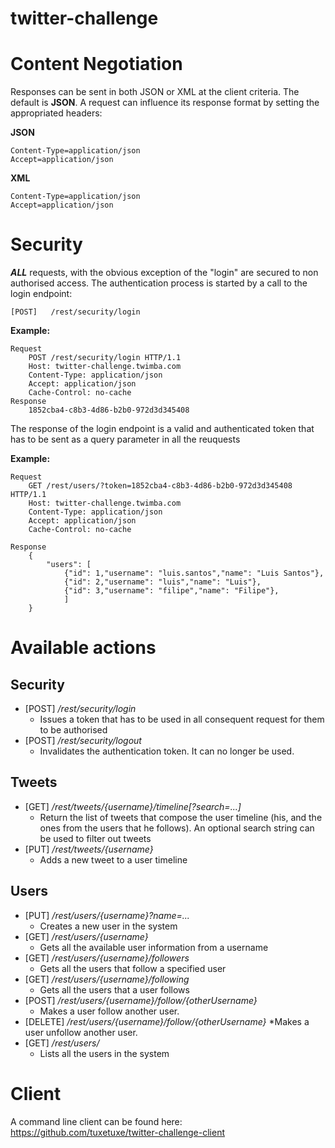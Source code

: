 twitter-challenge
=================

# Content Negotiation
Responses can be sent in both JSON or XML at the client criteria.
The default is **JSON**.
A request can influence its response format by setting the appropriated headers:

**JSON**

	Content-Type=application/json
	Accept=application/json

**XML**

	Content-Type=application/json
	Accept=application/json

# Security
**_ALL_** requests, with the obvious exception of the "login" are secured to non authorised access.
The authentication process is started by a call to the login endpoint:

	[POST]   /rest/security/login
	
**Example:**

	Request
		POST /rest/security/login HTTP/1.1
		Host: twitter-challenge.twimba.com
		Content-Type: application/json
		Accept: application/json
		Cache-Control: no-cache
	Response
		1852cba4-c8b3-4d86-b2b0-972d3d345408

The response of the login endpoint is a valid and authenticated token that has to be sent as a query parameter in all the reuquests

**Example:**

	Request
		GET /rest/users/?token=1852cba4-c8b3-4d86-b2b0-972d3d345408 HTTP/1.1
		Host: twitter-challenge.twimba.com
		Content-Type: application/json
		Accept: application/json
		Cache-Control: no-cache

	Response
		{
		    "users": [
		        {"id": 1,"username": "luis.santos","name": "Luis Santos"},
		        {"id": 2,"username": "luis","name": "Luis"},
		        {"id": 3,"username": "filipe","name": "Filipe"},
		    	]
		}


# Available actions

## Security
* [POST]   */rest/security/login*
	* Issues a token that has to be used in all consequent request for them to be authorised
* [POST]   */rest/security/logout*
	* Invalidates the authentication token. It can no longer be used.

## Tweets	
* [GET]    */rest/tweets/{username}/timeline[?search=...]*
	* Return the list of tweets that compose the user timeline (his, and the ones from the users that he follows). An optional search string can be used to filter out tweets
* [PUT]    */rest/tweets/{username}*
	* Adds a new tweet to a user timeline

## Users
* [PUT]    */rest/users/{username}?name=...*
	* Creates a new user in the system
* [GET]    */rest/users/{username}*
	* Gets all the available user information from a username
* [GET]    */rest/users/{username}/followers*
	* Gets all the users that follow a specified user
* [GET]    */rest/users/{username}/following*
	* Gets all the users that a user follows
* [POST]   */rest/users/{username}/follow/{otherUsername}*
	* Makes a user follow another user.
* [DELETE] */rest/users/{username}/follow/{otherUsername}*
	*Makes a user unfollow another user.
* [GET]    */rest/users/*
	* Lists all the users in the system

# Client
A command line client can be found here: https://github.com/tuxetuxe/twitter-challenge-client
